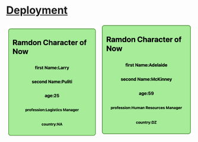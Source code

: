 # [Deployment]()

<div>
<img src="./public/readme1.png" width ="250px">
<img src="./public/readme2.png"width ="250px">
</div>

